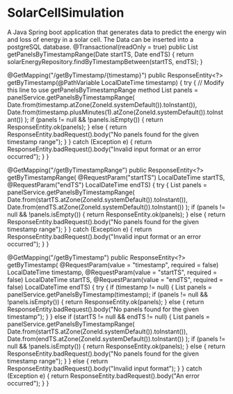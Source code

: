 # SolarCellSimulation
A Java Spring boot application that generates data to predict the energy win and loss of energy in a solar cell. The Data can be inserted into a postgreSQL database.
@Transactional(readOnly = true)
    public List<SolarEnergyEntity> getPanelsByTimestampRange(Date startTS, Date endTS) {
        return solarEnergyRepository.findByTimestampBetween(startTS, endTS);
    }
    
@GetMapping("/getByTimestamp/{timestamp}")
    public ResponseEntity<?> getByTimestamp(@PathVariable LocalDateTime timestamp) {
        try {
            // Modify this line to use getPanelsByTimestampRange method
            List<SolarEnergyEntity> panels = panelService.getPanelsByTimestampRange(
                    Date.from(timestamp.atZone(ZoneId.systemDefault()).toInstant()),
                    Date.from(timestamp.plusMinutes(1).atZone(ZoneId.systemDefault()).toInstant()) 
            );
            if (panels != null && !panels.isEmpty()) {
                return ResponseEntity.ok(panels);
            } else {
                return ResponseEntity.badRequest().body("No panels found for the given timestamp range");
            }
        } catch (Exception e) {
            return ResponseEntity.badRequest().body("Invalid input format or an error occurred");
        }
    }

@GetMapping("/getByTimestampRange")
public ResponseEntity<?> getByTimestampRange(
        @RequestParam("startTS") LocalDateTime startTS,
        @RequestParam("endTS") LocalDateTime endTS) {
    try {
        List<SolarEnergyEntity> panels = panelService.getPanelsByTimestampRange(
                Date.from(startTS.atZone(ZoneId.systemDefault()).toInstant()),
                Date.from(endTS.atZone(ZoneId.systemDefault()).toInstant())
        );
        if (panels != null && !panels.isEmpty()) {
            return ResponseEntity.ok(panels);
        } else {
            return ResponseEntity.badRequest().body("No panels found for the given timestamp range");
        }
    } catch (Exception e) {
        return ResponseEntity.badRequest().body("Invalid input format or an error occurred");
    }
}


@GetMapping("/getByTimestamp")
public ResponseEntity<?> getByTimestamp(
        @RequestParam(value = "timestamp", required = false) LocalDateTime timestamp,
        @RequestParam(value = "startTS", required = false) LocalDateTime startTS,
        @RequestParam(value = "endTS", required = false) LocalDateTime endTS) {
    try {
        if (timestamp != null) {
            List<SolarEnergyEntity> panels = panelService.getPanelsByTimestamp(timestamp);
            if (panels != null && !panels.isEmpty()) {
                return ResponseEntity.ok(panels);
            } else {
                return ResponseEntity.badRequest().body("No panels found for the given timestamp");
            }
        } else if (startTS != null && endTS != null) {
            List<SolarEnergyEntity> panels = panelService.getPanelsByTimestampRange(
                    Date.from(startTS.atZone(ZoneId.systemDefault()).toInstant()),
                    Date.from(endTS.atZone(ZoneId.systemDefault()).toInstant())
            );
            if (panels != null && !panels.isEmpty()) {
                return ResponseEntity.ok(panels);
            } else {
                return ResponseEntity.badRequest().body("No panels found for the given timestamp range");
            }
        } else {
            return ResponseEntity.badRequest().body("Invalid input format");
        }
    } catch (Exception e) {
        return ResponseEntity.badRequest().body("An error occurred");
    }
}

